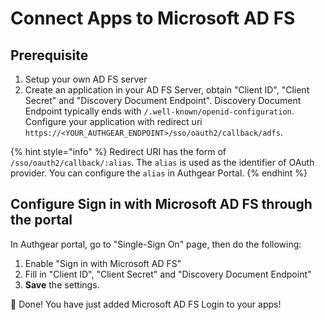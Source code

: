 # Connect Apps to Microsoft AD FS

## Prerequisite

1. Setup your own AD FS server
2. Create an application in your AD FS Server, obtain "Client ID", "Client Secret" and "Discovery Document Endpoint". Discovery Document Endpoint typically ends with `/.well-known/openid-configuration`. Configure your application with redirect uri `https://<YOUR_AUTHGEAR_ENDPOINT>/sso/oauth2/callback/adfs`.

{% hint style="info" %}
Redirect URI has the form of `/sso/oauth2/callback/:alias`. The `alias` is used as the identifier of OAuth provider. You can configure the `alias` in Authgear Portal.
{% endhint %}

## Configure Sign in with Microsoft AD FS through the portal

In Authgear portal, go to "Single-Sign On" page, then do the following:

1. Enable "Sign in with Microsoft AD FS"
2. Fill in "Client ID", "Client Secret" and "Discovery Document Endpoint"
3. **Save** the settings.

🎉 Done! You have just added Microsoft AD FS Login to your apps!
